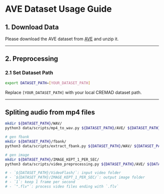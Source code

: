 # AVE Dataset Usage Guide

## 1. Download Data

Please download the AVE dataset from [AVE](https://github.com/YapengTian/AVE-ECCV18) and unzip it.

---


## 2. Preprocessing

### 2.1 Set Dataset Path

```sh
export DATASET_PATH=[YOUR_DATASET_PATH]
```
Replace `[YOUR_DATASET_PATH]` with your local CREMAD dataset path.

---


## Spliting audio from mp4 files
```sh
mkdir ${DATASET_PATH}/WAV/
python3 data/scripts/mp4_to_wav.py ${DATASET_PATH}/AVE/ ${DATASET_PATH}/WAV/
```

```sh
# gen fbank
mkdir ${DATASET_PATH}/fbank/
python3 data/scripts/extract_fbank.py ${DATASET_PATH}/WAV/ ${DATASET_PATH}/fbank/

# gen image
mkdir ${DATASET_PATH}/IMAGE_KEPT_1_PER_SEC/
python3 data/scripts/video_preprocessing.py ${DATASET_PATH}/AVE/ ${DATASET_PATH}/IMAGE_KEPT_1_PER_SEC/ 1 ".mp4"

# - `${DATASET_PATH}/VideoFlash/`: input video folder
# - `${DATASET_PATH}/IMAGE_KEPT_1_PER_SEC/`: output image folder
# - `1`: keep 1 frame per second
# - `".flv"`: process video files ending with `.flv`
```

